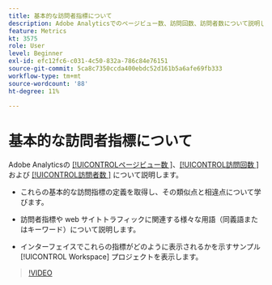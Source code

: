 ```yaml
---
title: 基本的な訪問者指標について
description: Adobe Analyticsでのページビュー数、訪問回数、訪問者数について説明します。 Web サイトのトラフィックを理解するのに役立つ基本的な訪問者指標のinsightを把握します。
feature: Metrics
kt: 3575
role: User
level: Beginner
exl-id: efc12fc6-c031-4c50-832a-786c84e76151
source-git-commit: 5ca8c7350ccda400ebdc52d161b5a6afe69fb333
workflow-type: tm+mt
source-wordcount: '88'
ht-degree: 11%

---
```


# 基本的な訪問者指標について

Adobe Analyticsの [[!UICONTROL &#x200B; ページビュー数 &#x200B;]](https://experienceleague.adobe.com/docs/analytics/components/metrics/page-views.html?lang=ja)、[[!UICONTROL &#x200B; 訪問回数 &#x200B;]](https://experienceleague.adobe.com/docs/analytics/components/metrics/visits.html?lang=ja) および [[!UICONTROL &#x200B; 訪問者数 &#x200B;]](https://experienceleague.adobe.com/docs/analytics/components/metrics/unique-visitors.html?lang=ja) について説明します。

* これらの基本的な訪問指標の定義を取得し、その類似点と相違点について学びます。

* 訪問者指標や web サイトトラフィックに関連する様々な用語（同義語またはキーワード）について説明します。

* インターフェイスでこれらの指標がどのように表示されるかを示すサンプル [!UICONTROL Workspace] プロジェクトを表示します。

>[!VIDEO](https://video.tv.adobe.com/v/31413/?quality=12&learn=on&captions=jpn)
